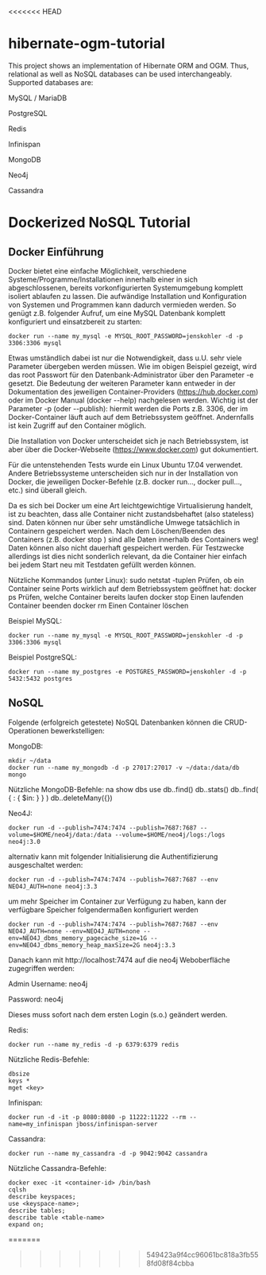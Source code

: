 <<<<<<< HEAD
# hibernate-ogm-tutorial

This project shows an implementation of Hibernate ORM and OGM. Thus, relational as well as NoSQL databases can be used interchangeably. 
Supported databases are:

MySQL / MariaDB

PostgreSQL

Redis

Infinispan

MongoDB

Neo4j

Cassandra


# Dockerized NoSQL Tutorial

## Docker Einführung

Docker bietet eine einfache Möglichkeit, verschiedene Systeme/Programme/Installationen innerhalb einer in sich abgeschlossenen, bereits vorkonfigurierten Systemumgebung komplett isoliert ablaufen zu lassen. 
Die aufwändige Installation und Konfiguration von Systemen und Programmen kann dadurch vermieden werden. So genügt z.B. folgender Aufruf, um eine MySQL Datenbank komplett konfiguriert und einsatzbereit zu starten:

    docker run --name my_mysql -e MYSQL_ROOT_PASSWORD=jenskohler -d -p 3306:3306 mysql

Etwas umständlich dabei ist nur die Notwendigkeit, dass u.U. sehr viele Parameter übergeben werden müssen. Wie im obigen Beispiel gezeigt, wird das root Passwort für den Datenbank-Administrator über den Parameter -e gesetzt. Die Bedeutung der weiteren Parameter kann entweder in der Dokumentation des jeweiligen Container-Providers (https://hub.docker.com) oder im Docker Manual (docker --help) nachgelesen werden.
Wichtig ist der Parameter -p (oder --publish): hiermit werden die Ports z.B. 3306, der im Docker-Container läuft auch auf dem Betriebssystem geöffnet. Andernfalls ist kein Zugriff auf den Container möglich. 

Die Installation von Docker unterscheidet sich je nach Betriebssystem, ist aber über die Docker-Webseite (https://www.docker.com) gut dokumentiert.

Für die untenstehenden Tests wurde ein Linux Ubuntu 17.04 verwendet. Andere Betriebssysteme unterscheiden sich nur in der Installation von Docker, die jeweiligen Docker-Befehle (z.B. docker run…, docker pull…, etc.) sind überall gleich. 

Da es sich bei Docker um eine Art leichtgewichtige Virtualisierung handelt, ist zu beachten, dass alle Container nicht zustandsbehaftet (also stateless) sind. Daten können nur über sehr umständliche Umwege tatsächlich in Containern gespeichert werden. Nach dem Löschen/Beenden des Containers (z.B. docker stop <container-id>) sind alle Daten innerhalb des Containers weg! Daten können also nicht dauerhaft gespeichert werden. Für Testzwecke allerdings ist dies nicht sonderlich relevant, da die Container hier einfach bei jedem Start neu mit Testdaten gefüllt werden können. 

Nützliche Kommandos (unter Linux):
    sudo netstat -tuplen
Prüfen, ob ein Container seine Ports wirklich auf dem Betriebssystem geöffnet hat: 
    docker ps
Prüfen, welche Container bereits laufen
    docker stop <container-id>
Einen laufenden Container beenden
    docker rm <container-id>
Einen Container löschen


Beispiel MySQL:

    docker run --name my_mysql -e MYSQL_ROOT_PASSWORD=jenskohler -d -p 3306:3306 mysql
    
Beispiel PostgreSQL:

    docker run --name my_postgres -e POSTGRES_PASSWORD=jenskohler -d -p 5432:5432 postgres

## NoSQL

Folgende (erfolgreich getestete) NoSQL Datenbanken können die CRUD-Operationen bewerkstelligen:

MongoDB:

    mkdir ~/data
    docker run --name my_mongodb -d -p 27017:27017 -v ~/data:/data/db mongo
    
Nützliche MongoDB-Befehle:
na
    show dbs
    use <database-name>
    db.<collection-name>.find()
    db.<collection-name>.stats()
    db.<collection-name>.find( { <attribute-name>: { $in: <attribute-value> } } )
    db.<collection-name>.deleteMany({})

Neo4J: 

    docker run -d --publish=7474:7474 --publish=7687:7687 --volume=$HOME/neo4j/data:/data --volume=$HOME/neo4j/logs:/logs neo4j:3.0

alternativ kann mit folgender Initialisierung die Authentifizierung ausgeschaltet werden:

    docker run -d --publish=7474:7474 --publish=7687:7687 --env NEO4J_AUTH=none neo4j:3.3

um mehr Speicher im Container zur Verfügung zu haben, kann der verfügbare Speicher folgendermaßen konfiguriert werden

    docker run -d --publish=7474:7474 --publish=7687:7687 --env NEO4J_AUTH=none --env=NEO4J_AUTH=none --env=NEO4J_dbms_memory_pagecache_size=1G --env=NEO4J_dbms_memory_heap_maxSize=2G neo4j:3.3

Danach kann mit http://localhost:7474 auf die neo4j Weboberfläche zugegriffen werden:

Admin Username: neo4j

Password: neo4j

Dieses muss sofort nach dem ersten Login (s.o.) geändert werden.

Redis:

    docker run --name my_redis -d -p 6379:6379 redis
    
Nützliche Redis-Befehle:

    dbsize
    keys *
    mget <key>

Infinispan:

    docker run -d -it -p 8080:8080 -p 11222:11222 --rm --name=my_infinispan jboss/infinispan-server

Cassandra:

    docker run --name my_cassandra -d -p 9042:9042 cassandra

Nützliche Cassandra-Befehle:

    docker exec -it <container-id> /bin/bash
    cqlsh
    describe keyspaces;
    use <keyspace-name>;
    describe tables;
    describe table <table-name>
    expand on;
    
    
=======

>>>>>>> 549423a9f4cc96061bc818a3fb558fd08f84cbba
